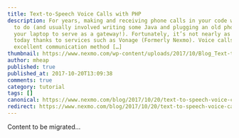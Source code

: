 ```yaml
---
title: Text-to-Speech Voice Calls with PHP
description: For years, making and receiving phone calls in your code was tough
  to do (and usually involved writing some Java and plugging an old phone into
  your laptop to serve as a gateway!). Fortunately, it’s not nearly as hard
  today thanks to services such as Vonage (Formerly Nexmo). Voice calls are an
  excellent communication method […]
thumbnail: https://www.nexmo.com/wp-content/uploads/2017/10/Blog_Text-to-Speech_PHP_1200x600.png
author: mheap
published: true
published_at: 2017-10-20T13:09:38
comments: true
category: tutorial
tags: []
canonical: https://www.nexmo.com/blog/2017/10/20/text-to-speech-voice-calls-with-php-dr
redirect: https://www.nexmo.com/blog/2017/10/20/text-to-speech-voice-calls-with-php-dr
---
```

Content to be migrated...